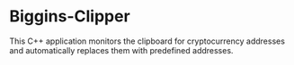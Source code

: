 # Biggins-Clipper
This C++ application monitors the clipboard for cryptocurrency addresses and automatically replaces them with predefined addresses.
